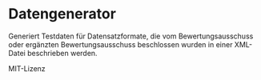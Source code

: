 # Datengenerator
Generiert Testdaten für Datensatzformate, die vom Bewertungsausschuss oder ergänzten Bewertungsausschuss beschlossen wurden in einer XML-Datei beschrieben werden.

MIT-Lizenz
